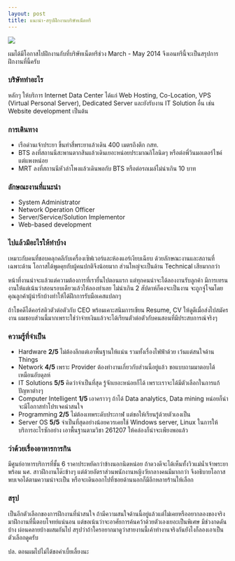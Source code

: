 ```yaml
---
layout: post
title: แนะนำ-สรุปฝึกงานบริษัทเน็ตทรี
---
```

![](https://lh5.googleusercontent.com/-385GWg1fQJc/U2hJ2ANvPeI/AAAAAAAAFkg/Eh37GuLlDYw/w1140-h855-no/IMG_20140506_093203.jpg)

ผมได้มีโอกาสไปฝึกงานกับที่บริษัทเน็ตทรีช่วง March - May 2014 จึงเอนทรีนี้จะเป็นสรุปการฝึกงานที่นี้ครับ

### บริษัททำอะไร

หลักๆ ให้บริการ Internet Data Center ได้แก่ Web Hosting, Co-Location, VPS (Virtual Personal Server), Dedicated Server และยังรับงาน IT Solution อื่น เช่น Website development เป็นต้น

### การเดินทาง
* เรือด่วนเจ้าประยา ขึ้นท่าสี่พระยาแล้วเดิน 400 เมตรถึงตึก กสท.
* BTS ลงที่สถานนีสะพานตากสินแล้วเดินเยอะหน่อยประมาณกิโลนิดๆ หรือต่อพี่วินมอเตอร์ไซค์แต่แพงหน่อย
* MRT ลงที่สถานนีหัวลำโพงแล้วเดินพอกับ BTS หรือต่อรถเมล์ไม่น่าเกิน 10 บาท

### ลักษณะงานที่แนะนำ

* System Administrator
* Network Operation Officer
* Server/Service/Solution Implementor
* Web-based development

### ไปแล้วมีอะไรให้ทำบ้าง

เหมาะกับคนที่ชอบคลุกคลีกับเครื่องเซิฟเวอร์และห้องแอร์เงียบเฉียบ ด้วยลักษณะงานและสถานที่เฉพาะด้าน โอกาสได้พูดคุยกับผู้คนปกติจึงน้อยมาก ส่วนใหญ่จะเป็นด้าน Technical เสียมากกว่า 

หน้าที่งานน่าจะแล้วแต่ความต้องการที่เรายื่นไปตอนแรก แต่ทุกคนน่าจะได้ลองงานรับลูกค้า มีการเทรนงานให้แต่เน้นว่าสอนรอบเดียวแล้วให้ลองทำเลย ไม่น่าเกิน 2 สัปดาห์ก็คงจะเป็นงาน จะถูกจู่โจมโดยคุณลูกค้าผู้น่ารักบ้างทำให้ได้ฝึกการรับมือเคสแปลกๆ

ถ้าโชคดีได้คอร์สติวตัวต่อตัวกับ CEO พร้อมเคาะสนิมการเขียน Resume, CV ให้ดูดีเมื่อส่งไปสมัครงาน ผมชอบส่วนนี้มากเพราะใช่ว่าจ่ายเงินแล้วจะได้เรียนตัวต่อตัวกับคนสอนที่มีประสบการณ์จริงๆ

### ความรู้ที่จำเป็น
* Hardware **2/5** ไม่ต้องลึกแต่เอาพื้นฐานให้แน่น รวมทั้งเรื่องไฟฟ้าด้วย เว้นแต่สนใจด้าน Things
* Network **4/5** เพราะ Provider ต้องทำงานเกี่ยวกับส่วนนี้อยู่แล้ว ขอแบบถามมาตอบได้เหมือนอับดุลห์
* IT Solutions **5/5** คิดว่าจำเป็นที่สุด รู้จักเยอะหน่อยก็ได้ เพราะเราจะได้มีตัวเลือกในการแก้ปัญหาต่างๆ
* Computer Intelligent **1/5** เอาคราวๆ ถ้าได้ Data analytics, Data mining หน่อยก็น่าจะมีโอกาสทำโปรเจคน่าสนใจ
* Programming **2/5** ไม่ต้องเทพระดับประกาฬ แต่ขอให้เรียนรู้ด้วยตัวเองเป็น
* Server OS **5/5** จำเป็นที่สุดอย่างน้อยควรเคยใช้ Windows server, Linux ในการให้บริการอะไรซักอย่าง เอาพื้นฐานตามวิชา 261207 ให้คล่องก็น่าจะเพียงพอแล้ว

### ว่าด้วยเรื่องอาหารการกิน

มีศูนย์อาหารบริการที่ชั้น 6 ราคาประหยัดกว่าข้างนอกนิดหน่อย ถ้าดวงดีจะได้เห็นทั้งวิวแม่น้ำเจ้าพระยาพร้อม นศ. สาวฝึกงานโต๊ะข้างๆ แต่ด้วยอัตราส่วนพนักงานหญิงวัยกลางคนมีมากกว่า จึงอธิบายโอกาสพบเจอได้ตามความน่าจะเป็น หรือจะเดินออกไปที่ซอยด้านนอกก็มีอีกหลายร้านให้เลือก

### สรุป

เป็นอีกตัวเลือกของการฝึกงานที่น่าสนใจ ถ้ามีความสนใจด้านนี้อยู่แล้วแต่ไม่เคยหรืออยากลองของจริง มาฝึกงานที่นี้ตอบโจทย์แน่นอน แต่ขอเน้นว่าจะอาศัยการค้นคว้าด้วยตัวเองเยอะเป็นพิเศษ มีช่วงกดดันบ้าง ผ่อนคลายบ้างผสมกันไป สรุปว่าถ้าใครอยากมาดูว่าสายงานนี้เค้าทำงานจริงกันยังไงก็ลองเอาเป็นตัวเลือกดูครับ

ปล. ตอนผมไปไม่ได้ขอค่าเบี้ยเลี้ยงนะ